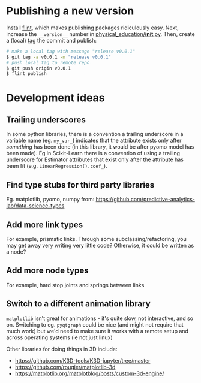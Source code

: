 # Publishing a new version
Install [flint](https://flit.readthedocs.io/en/latest/), which makes publishing packages ridiculously easy. Next, increase the `__version__` number in [physical_education/__init__.py](physical_education/__init__.py). Then, create a (local) [tag](https://git-scm.com/book/en/v2/Git-Basics-Tagging) the commit and publish:

```bash
# make a local tag with message "release v0.0.1"
$ git tag -a v0.0.1 -m "release v0.0.1"
# push local tag to remote repo
$ git push origin v0.0.1
$ flint publish
```

# Development ideas
## Trailing underscores
In some python libraries, there is a convention a trailing underscore in a variable name (eg. `my_var_`) indicates that the attribute exists only after _something_ has been done (in this library, it would be after pyomo model has been made). Eg in Scikit-Learn there is a convention of using a trailing underscore for Estimator attributes that exist only after the attribute has been fit (e.g. `LinearRegression().coef_`).

## Find type stubs for third party libraries
Eg. matplotlib, pyomo, numpy from:
   https://github.com/predictive-analytics-lab/data-science-types

## Add more link types
For example, prismatic links. Through some subclassing/refactoring, you may get away very writing very little code? Otherwise, it could be written as a node?

## Add more node types
For example, hard stop joints and springs between links

## Switch to a different animation library
`matplotlib` isn't great for animations - it's quite slow, not interactive, and so on. Switching to eg. `pyqtgraph` could be nice (and might not require that much work) but we'd need to make sure it works with a remote setup and across operating systems (ie not just linux)

Other libraries for doing things in 3D include:
   * https://github.com/K3D-tools/K3D-jupyter/tree/master
   * https://github.com/rougier/matplotlib-3d
   * https://matplotlib.org/matplotblog/posts/custom-3d-engine/

